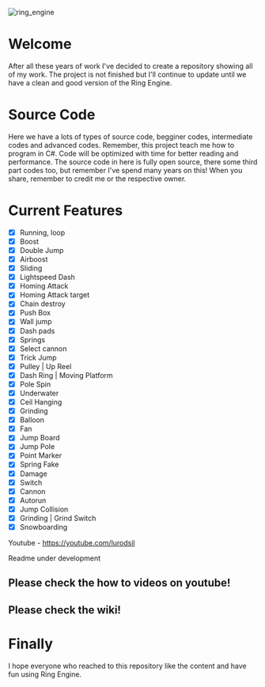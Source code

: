 ![ring_engine](https://user-images.githubusercontent.com/10984344/121929434-96a0e200-cd17-11eb-9504-37f137a39cc9.png)

# Welcome
After all these years of work I've decided to create a repository showing all of my work. The project is not finished but I'll continue to update until we have a clean and good version of the Ring Engine.

# Source Code
Here we have a lots of types of source code, begginer codes, intermediate codes and advanced codes. Remember, this project teach me how to program in C#. Code will be optimized with time for better reading and performance. The source code in here is fully open source, there some third part codes too, but remember I've spend many years on this! When you share, remember to credit me or the respective owner.

# Current Features
- [x] Running, loop
- [x] Boost
- [x] Double Jump
- [x] Airboost
- [x] Sliding
- [x] Lightspeed Dash
- [x] Homing Attack
- [x] Homing Attack target
- [x] Chain destroy
- [x] Push Box
- [x] Wall jump
- [x] Dash pads
- [x] Springs
- [x] Select cannon
- [x] Trick Jump
- [x] Pulley | Up Reel
- [x] Dash Ring | Moving Platform
- [x] Pole Spin
- [x] Underwater
- [x] Ceil Hanging
- [x] Grinding
- [x] Balloon
- [x] Fan
- [x] Jump Board
- [x] Jump Pole
- [x] Point Marker
- [x] Spring Fake
- [x] Damage
- [x] Switch
- [x] Cannon
- [x] Autorun
- [x] Jump Collision
- [x] Grinding | Grind Switch
- [x] Snowboarding

Youtube - https://youtube.com/lurodsil

Readme under development

## Please check the how to videos on youtube!
## Please check the wiki!

# Finally
I hope everyone who reached to this repository like the content and have fun using Ring Engine.

